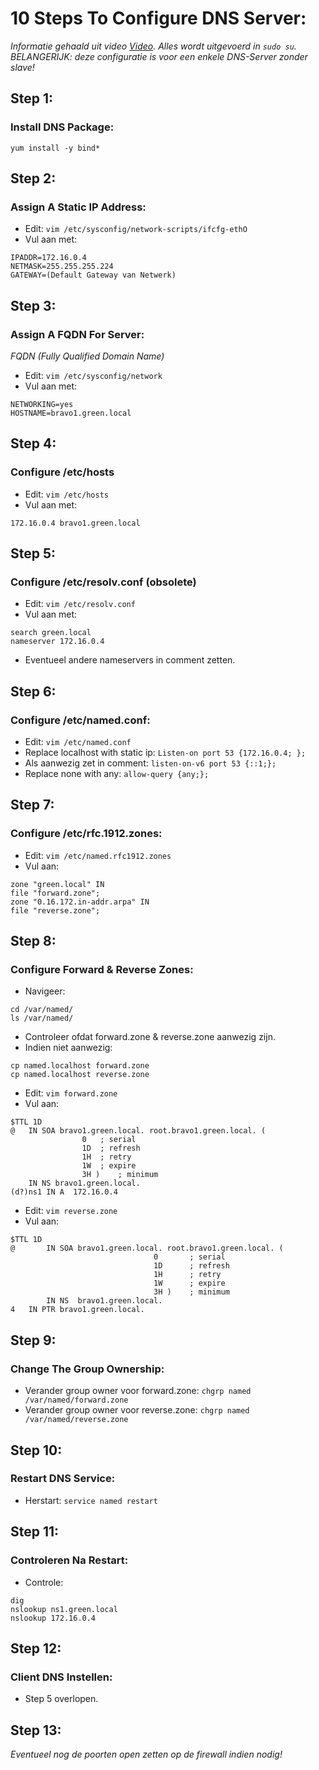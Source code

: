 # 10 Steps To Configure DNS Server:
*Informatie gehaald uit video [Video](https://www.youtube.com/watch?v=0X9em99Vcl0). Alles wordt uitgevoerd in `sudo su`. BELANGERIJK: deze configuratie is voor een enkele DNS-Server zonder slave!*

## Step 1:
### Install DNS Package:
`yum install -y bind*`

## Step 2:
### Assign A Static IP Address:
* Edit:
`vim /etc/sysconfig/network-scripts/ifcfg-ethO`
* Vul aan met:
```
IPADDR=172.16.0.4
NETMASK=255.255.255.224
GATEWAY=(Default Gateway van Netwerk)
```

## Step 3:
### Assign A FQDN For Server:
*FQDN (Fully Qualified Domain Name)*

* Edit:
`vim /etc/sysconfig/network`
* Vul aan met:
```
NETWORKING=yes
HOSTNAME=bravo1.green.local
```

## Step 4:
### Configure /etc/hosts
* Edit:
`vim /etc/hosts`
* Vul aan met:
```
172.16.0.4 bravo1.green.local
```

## Step 5:
### Configure /etc/resolv.conf (obsolete)
* Edit:
`vim /etc/resolv.conf`
* Vul aan met:
```
search green.local
nameserver 172.16.0.4
```
* Eventueel andere nameservers in comment zetten.

## Step 6:
### Configure /etc/named.conf:
* Edit:
`vim /etc/named.conf`
* Replace localhost with static ip:
`Listen-on port 53 {172.16.0.4; };`
* Als aanwezig zet in comment:
`listen-on-v6 port 53 {::1;};`
* Replace none with any:
`allow-query {any;};`

## Step 7:
### Configure /etc/rfc.1912.zones:
* Edit:
`vim /etc/named.rfc1912.zones`
* Vul aan:
```
zone "green.local" IN
file "forward.zone";
zone "0.16.172.in-addr.arpa" IN
file "reverse.zone";
```

## Step 8:
### Configure Forward & Reverse Zones:
* Navigeer:
```
cd /var/named/
ls /var/named/
```
* Controleer ofdat forward.zone & reverse.zone aanwezig zijn.
* Indien niet aanwezig:
```
cp named.localhost forward.zone
cp named.localhost reverse.zone
```
* Edit:
`vim forward.zone`
* Vul aan:
```
$TTL 1D
@	IN SOA bravo1.green.local. root.bravo1.green.local. (
				0	; serial
				1D	; refresh
				1H	; retry
				1W	; expire
				3H )	; minimum
	IN NS bravo1.green.local.
(d?)ns1	IN A  172.16.0.4
```
* Edit:
`vim reverse.zone`
* Vul aan:
```
$TTL 1D
@       IN SOA bravo1.green.local. root.bravo1.green.local. (
                                0       ; serial
                                1D      ; refresh
                                1H      ; retry
                                1W      ; expire
                                3H )    ; minimum
        IN NS  bravo1.green.local.
4	IN PTR bravo1.green.local.
```

## Step 9:
### Change The Group Ownership:
* Verander group owner voor forward.zone:
`chgrp named /var/named/forward.zone`
* Verander group owner voor reverse.zone:
`chgrp named /var/named/reverse.zone`

## Step 10:
### Restart DNS Service:
* Herstart:
`service named restart`

## Step 11:
### Controleren Na Restart:
* Controle:
```
dig
nslookup ns1.green.local
nslookup 172.16.0.4
```

## Step 12:
### Client DNS Instellen:
* Step 5 overlopen.

## Step 13:
*Eventueel nog de poorten open zetten op de firewall indien nodig!*

